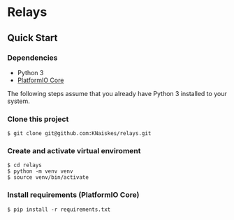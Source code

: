 # Relays

## Quick Start

### Dependencies
- Python 3
- [PlatformIO Core](https://platformio.org/install/cli)


The following steps assume that you already have Python 3 installed to your system.

### Clone this project

```
$ git clone git@github.com:KNaiskes/relays.git
```

### Create and activate virtual enviroment

```
$ cd relays
$ python -m venv venv
$ source venv/bin/activate
```

### Install requirements (PlatformIO Core)

```
$ pip install -r requirements.txt
```
